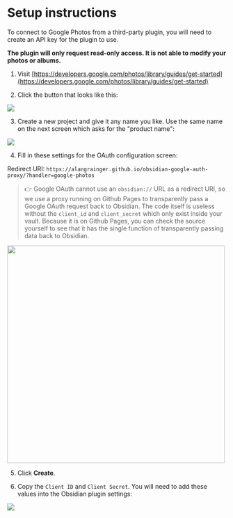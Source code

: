 # Setup instructions

To connect to Google Photos from a third-party plugin, you will need to create an API key for the plugin to use.

**The plugin will only request read-only access. It is not able to modify your photos or albums.**

1. Visit [https://developers.google.com/photos/library/guides/get-started](https://developers.google.com/photos/library/guides/get-started)

2. Click the button that looks like this:

![](../img/setup-enable.png)

3. Create a new project and give it any name you like. 
Use the same name on the next screen which asks for the "product name":

![](../img/setup-create-project.png)

4. Fill in these settings for the OAuth configuration screen:

Redirect URI: `https://alangrainger.github.io/obsidian-google-auth-proxy/?handler=google-photos`

> 👉 Google OAuth cannot use an `obsidian://` URL as a redirect URI, so we use a proxy running on Github Pages to transparently pass a Google OAuth request back to Obsidian. The code itself is useless without the `client_id` and `client_secret` which only exist inside your vault. Because it is on Github Pages, you can check the source yourself to see that it has the single function of transparently passing data back to Obsidian.

<img src="https://github.com/alangrainger/obsidian-google-photos/assets/16197738/67aa8070-0707-40d6-af08-bda414d2d1cd" style="width:500px">

5. Click **Create**.

6. Copy the `Client ID` and `Client Secret`. You will need to add these values into the Obsidian plugin settings:

![](../img/setup-client-conf.png)
